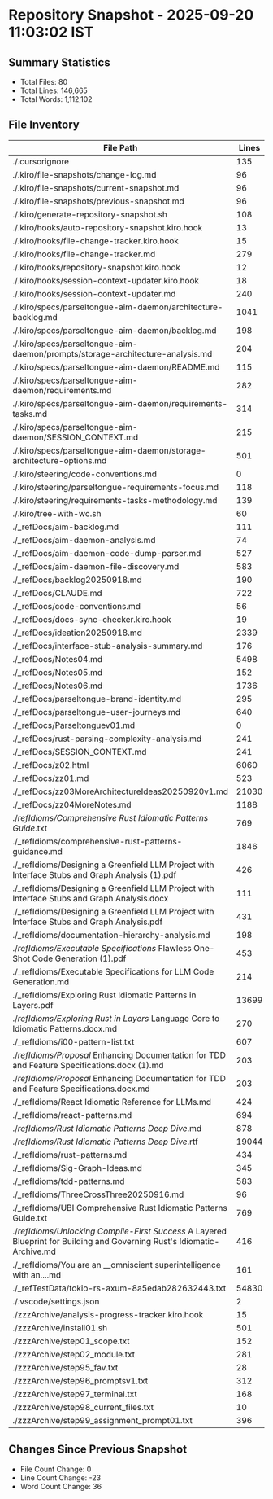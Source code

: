 # Repository Snapshot - 2025-09-20 11:03:02 IST

## Summary Statistics
- Total Files: 80
- Total Lines: 146,665
- Total Words: 1,112,102

## File Inventory

| File Path | Lines | Words |
|-----------|-------|-------|
| ./.cursorignore | 135 | 202 |
| ./.kiro/file-snapshots/change-log.md | 96 | 461 |
| ./.kiro/file-snapshots/current-snapshot.md | 96 | 722 |
| ./.kiro/file-snapshots/previous-snapshot.md | 96 | 722 |
| ./.kiro/generate-repository-snapshot.sh | 108 | 537 |
| ./.kiro/hooks/auto-repository-snapshot.kiro.hook | 13 | 43 |
| ./.kiro/hooks/file-change-tracker.kiro.hook | 15 | 136 |
| ./.kiro/hooks/file-change-tracker.md | 279 | 1182 |
| ./.kiro/hooks/repository-snapshot.kiro.hook | 12 | 47 |
| ./.kiro/hooks/session-context-updater.kiro.hook | 18 | 123 |
| ./.kiro/hooks/session-context-updater.md | 240 | 1048 |
| ./.kiro/specs/parseltongue-aim-daemon/architecture-backlog.md | 1041 | 4922 |
| ./.kiro/specs/parseltongue-aim-daemon/backlog.md | 198 | 1427 |
| ./.kiro/specs/parseltongue-aim-daemon/prompts/storage-architecture-analysis.md | 204 | 881 |
| ./.kiro/specs/parseltongue-aim-daemon/README.md | 115 | 492 |
| ./.kiro/specs/parseltongue-aim-daemon/requirements.md | 282 | 3683 |
| ./.kiro/specs/parseltongue-aim-daemon/requirements-tasks.md | 314 | 2607 |
| ./.kiro/specs/parseltongue-aim-daemon/SESSION_CONTEXT.md | 215 | 1059 |
| ./.kiro/specs/parseltongue-aim-daemon/storage-architecture-options.md | 501 | 2147 |
| ./.kiro/steering/code-conventions.md | 0 | 0 |
| ./.kiro/steering/parseltongue-requirements-focus.md | 118 | 742 |
| ./.kiro/steering/requirements-tasks-methodology.md | 139 | 882 |
| ./.kiro/tree-with-wc.sh | 60 | 411 |
| ./_refDocs/aim-backlog.md | 111 | 694 |
| ./_refDocs/aim-daemon-analysis.md | 74 | 566 |
| ./_refDocs/aim-daemon-code-dump-parser.md | 527 | 1565 |
| ./_refDocs/aim-daemon-file-discovery.md | 583 | 1545 |
| ./_refDocs/backlog20250918.md | 190 | 773 |
| ./_refDocs/CLAUDE.md | 722 | 4120 |
| ./_refDocs/code-conventions.md | 56 | 290 |
| ./_refDocs/docs-sync-checker.kiro.hook | 19 | 144 |
| ./_refDocs/ideation20250918.md | 2339 | 8402 |
| ./_refDocs/interface-stub-analysis-summary.md | 176 | 1398 |
| ./_refDocs/Notes04.md | 5498 | 22845 |
| ./_refDocs/Notes05.md | 152 | 1560 |
| ./_refDocs/Notes06.md | 1736 | 33368 |
| ./_refDocs/parseltongue-brand-identity.md | 295 | 1296 |
| ./_refDocs/parseltongue-user-journeys.md | 640 | 2766 |
| ./_refDocs/Parseltonguev01.md | 0 | 0 |
| ./_refDocs/rust-parsing-complexity-analysis.md | 241 | 1172 |
| ./_refDocs/SESSION_CONTEXT.md | 241 | 1388 |
| ./_refDocs/z02.html | 6060 | 295759 |
| ./_refDocs/zz01.md | 523 | 9178 |
| ./_refDocs/zz03MoreArchitectureIdeas20250920v1.md | 21030 | 314808 |
| ./_refDocs/zz04MoreNotes.md | 1188 | 14961 |
| ./_refIdioms/Comprehensive Rust Idiomatic Patterns Guide_.txt | 769 | 12536 |
| ./_refIdioms/comprehensive-rust-patterns-guidance.md | 1846 | 5140 |
| ./_refIdioms/Designing a Greenfield LLM Project with Interface Stubs and Graph Analysis (1).pdf | 426 | 1965 |
| ./_refIdioms/Designing a Greenfield LLM Project with Interface Stubs and Graph Analysis.docx | 111 | 622 |
| ./_refIdioms/Designing a Greenfield LLM Project with Interface Stubs and Graph Analysis.pdf | 431 | 1945 |
| ./_refIdioms/documentation-hierarchy-analysis.md | 198 | 1170 |
| ./_refIdioms/Executable Specifications_ Flawless One-Shot Code Generation (1).pdf | 453 | 2048 |
| ./_refIdioms/Executable Specifications for LLM Code Generation.md | 214 | 4231 |
| ./_refIdioms/Exploring Rust Idiomatic Patterns in Layers.pdf | 13699 | 49084 |
| ./_refIdioms/Exploring Rust in Layers_ Language Core to Idiomatic Patterns.docx.md | 270 | 12621 |
| ./_refIdioms/i00-pattern-list.txt | 607 | 2069 |
| ./_refIdioms/Proposal_ Enhancing Documentation for TDD and Feature Specifications.docx (1).md | 203 | 3756 |
| ./_refIdioms/Proposal_ Enhancing Documentation for TDD and Feature Specifications.docx.md | 203 | 3756 |
| ./_refIdioms/React Idiomatic Reference for LLMs.md | 424 | 8120 |
| ./_refIdioms/react-patterns.md | 694 | 1980 |
| ./_refIdioms/Rust Idiomatic Patterns Deep Dive_.md | 878 | 12280 |
| ./_refIdioms/Rust Idiomatic Patterns Deep Dive_.rtf | 19044 | 56631 |
| ./_refIdioms/rust-patterns.md | 434 | 1302 |
| ./_refIdioms/Sig-Graph-Ideas.md | 345 | 1359 |
| ./_refIdioms/tdd-patterns.md | 583 | 1784 |
| ./_refIdioms/ThreeCrossThree20250916.md | 96 | 787 |
| ./_refIdioms/UBI Comprehensive Rust Idiomatic Patterns Guide.txt | 769 | 12536 |
| ./_refIdioms/Unlocking _Compile-First Success__ A Layered Blueprint for Building and Governing Rust's Idiomatic-Archive.md | 416 | 5927 |
| ./_refIdioms/You are an __omniscient superintelligence with an....md | 161 | 2182 |
| ./_refTestData/tokio-rs-axum-8a5edab282632443.txt | 54830 | 156578 |
| ./.vscode/settings.json | 2 | 4 |
| ./zzzArchive/analysis-progress-tracker.kiro.hook | 15 | 104 |
| ./zzzArchive/install01.sh | 501 | 1386 |
| ./zzzArchive/step01_scope.txt | 152 | 480 |
| ./zzzArchive/step02_module.txt | 281 | 861 |
| ./zzzArchive/step95_fav.txt | 28 | 29 |
| ./zzzArchive/step96_promptsv1.txt | 312 | 1445 |
| ./zzzArchive/step97_terminal.txt | 168 | 626 |
| ./zzzArchive/step98_current_files.txt | 10 | 10 |
| ./zzzArchive/step99_assignment_prompt01.txt | 396 | 1674 |

## Changes Since Previous Snapshot
- File Count Change: 0
- Line Count Change: -23
- Word Count Change: 36
